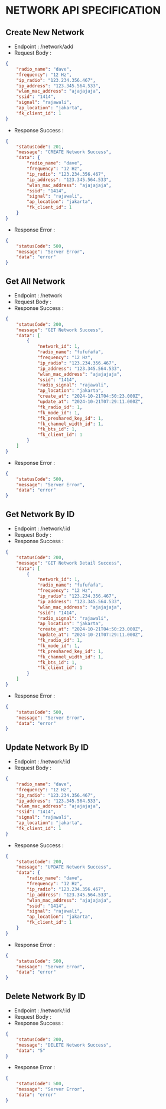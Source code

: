 # NETWORK API SPECIFICATION
## Create New Network
- Endpoint : /network/add
- Request Body :
```json
{
    "radio_name": "dave",
    "frequency": "12 Hz",
    "ip_radio": "123.234.356.467",
    "ip_address": "123.345.564.533",
    "wlan_mac_address": "ajajajaja",
    "ssid": "1414",
    "signal": "rajawali",
    "ap_location": "jakarta",
    "fk_client_id": 1 
}
```
- Response Success :
```json
{
    "statusCode": 201,
    "message": "CREATE Network Success",
    "data": {
        "radio_name": "dave",
        "frequency": "12 Hz",
        "ip_radio": "123.234.356.467",
        "ip_address": "123.345.564.533",
        "wlan_mac_address": "ajajajaja",
        "ssid": "1414",
        "signal": "rajawali",
        "ap_location": "jakarta",
        "fk_client_id": 1
    }
}
```
- Response Error :
```json
{
    "statusCode": 500,
    "message": "Server Error",
    "data": "error"
}
```
## Get All Network
- Endpoint : /network
- Request Body :
- Response Success :
```json
{
    "statusCode": 200,
    "message": "GET Network Success",
    "data": [
        {
            "network_id": 1,
            "radio_name": "fufufafa",
            "frequency": "12 Hz",
            "ip_radio": "123.234.356.467",
            "ip_address": "123.345.564.533",
            "wlan_mac_address": "ajajajaja",
            "ssid": "1414",
            "radio_signal": "rajawali",
            "ap_location": "jakarta",
            "create_at": "2024-10-21T04:50:23.000Z",
            "update_at": "2024-10-21T07:29:11.000Z",
            "fk_radio_id": 1,
            "fk_mode_id": 1,
            "fk_preshared_key_id": 1,
            "fk_channel_width_id": 1,
            "fk_bts_id": 1,
            "fk_client_id": 1
        }
    ]
}
```
- Response Error :
```json
{
    "statusCode": 500,
    "message": "Server Error",
    "data": "error"
}
```
## Get Network By ID
- Endpoint : /network/:id
- Request Body :
- Response Success :
```json
{
    "statusCode": 200,
    "message": "GET Network Detail Success",
    "data": [
        {
            "network_id": 1,
            "radio_name": "fufufafa",
            "frequency": "12 Hz",
            "ip_radio": "123.234.356.467",
            "ip_address": "123.345.564.533",
            "wlan_mac_address": "ajajajaja",
            "ssid": "1414",
            "radio_signal": "rajawali",
            "ap_location": "jakarta",
            "create_at": "2024-10-21T04:50:23.000Z",
            "update_at": "2024-10-21T07:29:11.000Z",
            "fk_radio_id": 1,
            "fk_mode_id": 1,
            "fk_preshared_key_id": 1,
            "fk_channel_width_id": 1,
            "fk_bts_id": 1,
            "fk_client_id": 1
        }
    ]
}
```
- Response Error :
```json
{
    "statusCode": 500,
    "message": "Server Error",
    "data": "error"
}
```
## Update Network By ID
- Endpoint : /network/:id
- Request Body :
```json
{
    "radio_name": "dave",
    "frequency": "12 Hz",
    "ip_radio": "123.234.356.467",
    "ip_address": "123.345.564.533",
    "wlan_mac_address": "ajajajaja",
    "ssid": "1414",
    "signal": "rajawali",
    "ap_location": "jakarta",
    "fk_client_id": 1 
}
```
- Response Success :
```json
{
    "statusCode": 200,
    "message": "UPDATE Network Success",
    "data": {
        "radio_name": "dave",
        "frequency": "12 Hz",
        "ip_radio": "123.234.356.467",
        "ip_address": "123.345.564.533",
        "wlan_mac_address": "ajajajaja",
        "ssid": "1414",
        "signal": "rajawali",
        "ap_location": "jakarta",
        "fk_client_id": 1
    }
}
```
- Response Error :
```json
{
    "statusCode": 500,
    "message": "Server Error",
    "data": "error"
}
```
## Delete Network By ID
- Endpoint : /network/:id
- Request Body :
- Response Success :
```json
{
    "statusCode": 200,
    "message": "DELETE Network Success",
    "data": "5"
}
```
- Response Error :
```json
{
    "statusCode": 500,
    "message": "Server Error",
    "data": "error"
}
```
